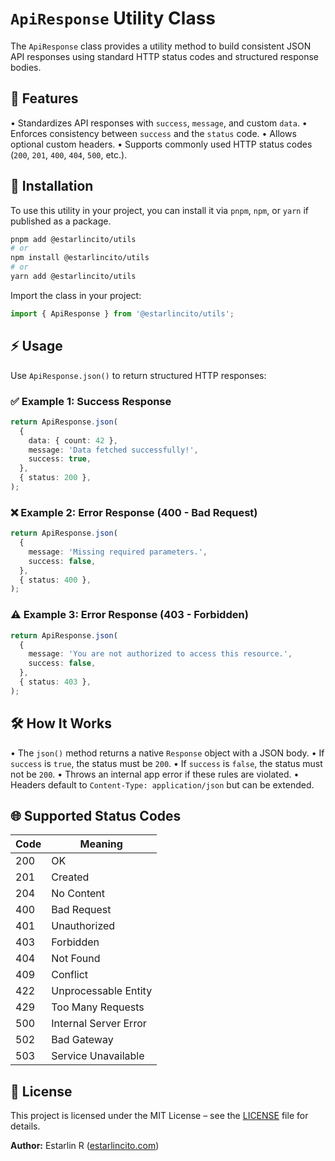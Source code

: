 # `ApiResponse` Utility Class

The `ApiResponse` class provides a utility method to build consistent JSON API responses using standard HTTP status codes and structured response bodies.

## 📌 Features

• Standardizes API responses with `success`, `message`, and custom `data`.
• Enforces consistency between `success` and the `status` code.
• Allows optional custom headers.
• Supports commonly used HTTP status codes (`200`, `201`, `400`, `404`, `500`, etc.).

## 🚀 Installation

To use this utility in your project, you can install it via `pnpm`, `npm`, or `yarn` if published as a package.

```bash
pnpm add @estarlincito/utils
# or
npm install @estarlincito/utils
# or
yarn add @estarlincito/utils
```

Import the class in your project:

```ts
import { ApiResponse } from '@estarlincito/utils';
```

## ⚡ Usage

Use `ApiResponse.json()` to return structured HTTP responses:

### ✅ Example 1: Success Response

```ts
return ApiResponse.json(
  {
    data: { count: 42 },
    message: 'Data fetched successfully!',
    success: true,
  },
  { status: 200 },
);
```

### ❌ Example 2: Error Response (400 - Bad Request)

```ts
return ApiResponse.json(
  {
    message: 'Missing required parameters.',
    success: false,
  },
  { status: 400 },
);
```

### ⚠️ Example 3: Error Response (403 - Forbidden)

```ts
return ApiResponse.json(
  {
    message: 'You are not authorized to access this resource.',
    success: false,
  },
  { status: 403 },
);
```

## 🛠 How It Works

• The `json()` method returns a native `Response` object with a JSON body.
• If `success` is `true`, the status must be `200`.
• If `success` is `false`, the status must not be `200`.
• Throws an internal app error if these rules are violated.
• Headers default to `Content-Type: application/json` but can be extended.

## 🌐 Supported Status Codes

| Code | Meaning               |
| ---- | --------------------- |
| 200  | OK                    |
| 201  | Created               |
| 204  | No Content            |
| 400  | Bad Request           |
| 401  | Unauthorized          |
| 403  | Forbidden             |
| 404  | Not Found             |
| 409  | Conflict              |
| 422  | Unprocessable Entity  |
| 429  | Too Many Requests     |
| 500  | Internal Server Error |
| 502  | Bad Gateway           |
| 503  | Service Unavailable   |

## 📝 License

This project is licensed under the MIT License – see the [LICENSE](../LICENSE) file for details.

**Author:** Estarlin R ([estarlincito.com](https://estarlincito.com))
